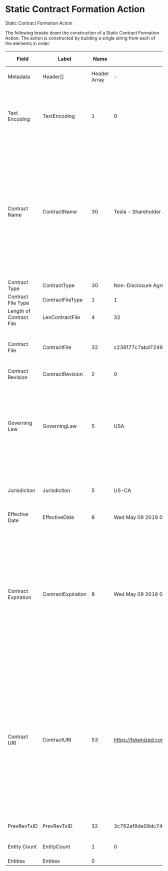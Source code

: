
# Static Contract Formation Action

Static Contract Formation Action

The following breaks down the construction of a Static Contract Formation Action. The action is constructed by building a single string from each of the elements in order.

| Field    | Label    | Name         | Example Values | Comments | Data Type          | Restrictions |
|----------|----------|--------------|----------------|----------|--------------------|--------------|
| Metadata | Header[] | Header Array | -              | -        | Common header data | Header       |
| Text Encoding | TextEncoding | 1 | 0 |  0 = ASCII, 1 = UTF-8, 2 = UTF-16, 3 = Unicode.  Encoding applies to all 'text' data types. All 'string' types will always be encoded with ASCII.  Where string is selected, all fields will be ASCII. | uint8 | Can be changed by Issuer or Operator at their discretion. |
| Contract Name | ContractName | 30 | Tesla - Shareholder Agreement | Length 0-255 bytes. Can be any unique identifying string, including human readable names for branding/vanity purposes.   [Contract identifier (instance) is the bitcoin public address. If the Public Address is lost, then the issuer will have to reissue the entire contract, Asset definition and tokens with the new public address.]. Smart contracts can be branded and specialized to suit any terms and conditions. | nvarchar8 |  |
| Contract Type | ContractType | 30 | Non-Disclosure Agreement |  | nvarchar8 |  |
| Contract File Type | ContractFileType | 1 | 1 | 1 - SHA-256 Hash, 2 - Markdown file | uint8 |  |
| Length of Contract File | LenContractFile | 4 | 32 | Max size is the max transaction size - other data in the txn.   | uint32 |  |
| Contract File | ContractFile | 32 | c236f77c7abd7249489e7d2bb6c7e46ba3f4095956e78a584af753ece56cf6d1 | SHA-256 hash of the Contract file specific to the smart contract and relevant Assets.  Legal and technical information. (eg. pdf) | string |  |
| Contract Revision | ContractRevision | 2 | 0 | Counter 0 - 65,535 | uint16 |  |
| Governing Law | GoverningLaw | 5 | USA | 5 Letter Code to Identify which governing law the contract will adhere to.  Disputes are to be settled by this law in the jurisdiction specified below. Private dispute resolution organizations can be used as well.  A custom code just needs to be defined. | string |  |
| Jurisdiction | Jurisdiction | 5 | US-CA | Legal proceedings/arbitration will take place using the specified Governing Law in this location. | string |  |
| Effective Date | EffectiveDate | 8 | Wed May 09 2018 00:00:00 GMT+1000 (AEST) | Start date of the contract. | time |  |
| Contract Expiration | ContractExpiration | 8 | Wed May 09 2018 00:00:00 GMT+1000 (AEST) | All actions related to the contract will cease to work after this timestamp. The smart contract will stop running.  This will allow many token use cases to be able to calculate smart contract running costs. Eg. an issuer is creating tickets for an event on the 5th of June 2018.  The smart contract will facilitate exchange and send transactions up until the 6th of June.  Wallets can use this to forget tokens that are no longer valid - or at least store them in an 'Expired' folder. | time |  |
| Contract URI | ContractURI | 53 | https://tokenized.com/Contract/3qeoSCg7JmfSnJesJFojj | Length 0-255 bytes. Points to an information page that also has a copy of the Contract.  Anyone can go to the website to have a look at the price/token, information about the Issuer (company), information about the Asset, legal information, etc.  There will also be a way for Token Owners to vote on this page and contact details with the Issuer/tokenized companies. Could be a IPv6/IPv4, an IPFS address (hash) or txn-id for on chain information or even a public address (DNS). | nvarchar8 |  |
| PrevRevTxID | PrevRevTxID | 32 | 3c762af9de09dc7403132f4a21bdf8aa02f41db9de7f9dab60409ab8cc907a3f | The Tx-ID of the previous contract revision. | string |  |
| Entity Count | EntityCount | 1 | 0 | Number of entities involved in the contract as contracting parties. | uint8 |  |
| Entities | Entities | 0 |  |  | Entity[] |  |



<!--
<table class="waffle">
    <tr style='height:19px;'>
        <th style="width:6%" class="s0">Field</th>
        <th style="width:9%" class="s1">Label</th>
        <th style="width:9%" class="s1">Name</th>
        <th style="width:2%" class="s1">Bytes</th>
        <th style="width:29%" class="s1">Example Values</th>
        <th style="width:26%" class="s1">Comments</th>
        <th style="width:5%" class="s1">Data Type</th>
        <th style="width:14%" class="s2">Amendment Restrictions</th>
    </tr>
    <tr>
        <td class="s5" rowspan="100">Metadata (OP_RETURN Payload)</td>
        <td class="c6">Header[]</td>
        <td class="c6">Header Array</td>
        <td class="c6">-</td>
        <td class="c6">-</td>
        <td class="c6">Common header data for all actions</td>
        <td class="c6">Header</td>
        <td class="c7"></td>
    </tr>

    <tr>
        <td class="c10">Text Encoding</td>
        <td class="c10">TextEncoding</td>
        <td class="c10">1</td>
        <td class="c10" style="word-break:break-all">0</td>
        <td class="c10"> 0 = ASCII, 1 = UTF-8, 2 = UTF-16, 3 = Unicode.  Encoding applies to all 'text' data types. All 'string' types will always be encoded with ASCII.  Where string is selected, all fields will be ASCII.</td>
        <td class="c10">uint8</td>
        <td class="c11">Can be changed by Issuer or Operator at their discretion.</td>
    </tr>

    <tr>
        <td class="c10">Contract Name</td>
        <td class="c10">ContractName</td>
        <td class="c10">30</td>
        <td class="c10" style="word-break:break-all">Tesla - Shareholder Agreement</td>
        <td class="c10">Length 0-255 bytes. Can be any unique identifying string, including human readable names for branding/vanity purposes.   [Contract identifier (instance) is the bitcoin public address. If the Public Address is lost, then the issuer will have to reissue the entire contract, Asset definition and tokens with the new public address.]. Smart contracts can be branded and specialized to suit any terms and conditions.</td>
        <td class="c10">nvarchar8</td>
        <td class="c11"></td>
    </tr>

    <tr>
        <td class="c10">Contract Type</td>
        <td class="c10">ContractType</td>
        <td class="c10">30</td>
        <td class="c10" style="word-break:break-all">Non-Disclosure Agreement</td>
        <td class="c10"></td>
        <td class="c10">nvarchar8</td>
        <td class="c11"></td>
    </tr>

    <tr>
        <td class="c10">Contract File Type</td>
        <td class="c10">ContractFileType</td>
        <td class="c10">1</td>
        <td class="c10" style="word-break:break-all">1</td>
        <td class="c10">1 - SHA-256 Hash, 2 - Markdown file</td>
        <td class="c10">uint8</td>
        <td class="c11"></td>
    </tr>

    <tr>
        <td class="c10">Length of Contract File</td>
        <td class="c10">LenContractFile</td>
        <td class="c10">4</td>
        <td class="c10" style="word-break:break-all">32</td>
        <td class="c10">Max size is the max transaction size - other data in the txn.  </td>
        <td class="c10">uint32</td>
        <td class="c11"></td>
    </tr>

    <tr>
        <td class="c10">Contract File</td>
        <td class="c10">ContractFile</td>
        <td class="c10">32</td>
        <td class="c10" style="word-break:break-all">c236f77c7abd7249489e7d2bb6c7e46ba3f4095956e78a584af753ece56cf6d1</td>
        <td class="c10">SHA-256 hash of the Contract file specific to the smart contract and relevant Assets.  Legal and technical information. (eg. pdf)</td>
        <td class="c10">string</td>
        <td class="c11"></td>
    </tr>

    <tr>
        <td class="c10">Contract Revision</td>
        <td class="c10">ContractRevision</td>
        <td class="c10">2</td>
        <td class="c10" style="word-break:break-all">0</td>
        <td class="c10">Counter 0 - 65,535</td>
        <td class="c10">uint16</td>
        <td class="c11"></td>
    </tr>

    <tr>
        <td class="c10">Governing Law</td>
        <td class="c10">GoverningLaw</td>
        <td class="c10">5</td>
        <td class="c10" style="word-break:break-all">USA</td>
        <td class="c10">5 Letter Code to Identify which governing law the contract will adhere to.  Disputes are to be settled by this law in the jurisdiction specified below. Private dispute resolution organizations can be used as well.  A custom code just needs to be defined.</td>
        <td class="c10">string</td>
        <td class="c11"></td>
    </tr>

    <tr>
        <td class="c10">Jurisdiction</td>
        <td class="c10">Jurisdiction</td>
        <td class="c10">5</td>
        <td class="c10" style="word-break:break-all">US-CA</td>
        <td class="c10">Legal proceedings/arbitration will take place using the specified Governing Law in this location.</td>
        <td class="c10">string</td>
        <td class="c11"></td>
    </tr>

    <tr>
        <td class="c10">Effective Date</td>
        <td class="c10">EffectiveDate</td>
        <td class="c10">8</td>
        <td class="c10" style="word-break:break-all">Wed May 09 2018 00:00:00 GMT+1000 (AEST)</td>
        <td class="c10">Start date of the contract.</td>
        <td class="c10">time</td>
        <td class="c11"></td>
    </tr>

    <tr>
        <td class="c10">Contract Expiration</td>
        <td class="c10">ContractExpiration</td>
        <td class="c10">8</td>
        <td class="c10" style="word-break:break-all">Wed May 09 2018 00:00:00 GMT+1000 (AEST)</td>
        <td class="c10">All actions related to the contract will cease to work after this timestamp. The smart contract will stop running.  This will allow many token use cases to be able to calculate smart contract running costs. Eg. an issuer is creating tickets for an event on the 5th of June 2018.  The smart contract will facilitate exchange and send transactions up until the 6th of June.  Wallets can use this to forget tokens that are no longer valid - or at least store them in an 'Expired' folder.</td>
        <td class="c10">time</td>
        <td class="c11"></td>
    </tr>

    <tr>
        <td class="c10">Contract URI</td>
        <td class="c10">ContractURI</td>
        <td class="c10">53</td>
        <td class="c10" style="word-break:break-all">https://tokenized.com/Contract/3qeoSCg7JmfSnJesJFojj</td>
        <td class="c10">Length 0-255 bytes. Points to an information page that also has a copy of the Contract.  Anyone can go to the website to have a look at the price/token, information about the Issuer (company), information about the Asset, legal information, etc.  There will also be a way for Token Owners to vote on this page and contact details with the Issuer/tokenized companies. Could be a IPv6/IPv4, an IPFS address (hash) or txn-id for on chain information or even a public address (DNS).</td>
        <td class="c10">nvarchar8</td>
        <td class="c11"></td>
    </tr>

    <tr>
        <td class="c10">PrevRevTxID</td>
        <td class="c10">PrevRevTxID</td>
        <td class="c10">32</td>
        <td class="c10" style="word-break:break-all">3c762af9de09dc7403132f4a21bdf8aa02f41db9de7f9dab60409ab8cc907a3f</td>
        <td class="c10">The Tx-ID of the previous contract revision.</td>
        <td class="c10">string</td>
        <td class="c11"></td>
    </tr>

    <tr>
        <td class="c10">Entity Count</td>
        <td class="c10">EntityCount</td>
        <td class="c10">1</td>
        <td class="c10" style="word-break:break-all">0</td>
        <td class="c10">Number of entities involved in the contract as contracting parties.</td>
        <td class="c10">uint8</td>
        <td class="c11"></td>
    </tr>

    <tr>
        <td class="c10">Entities</td>
        <td class="c10">Entities</td>
        <td class="c10">0</td>
        <td class="c10" style="word-break:break-all"></td>
        <td class="c10"></td>
        <td class="c10">Entity[]</td>
        <td class="c11"></td>
    </tr>

</table>
!-->